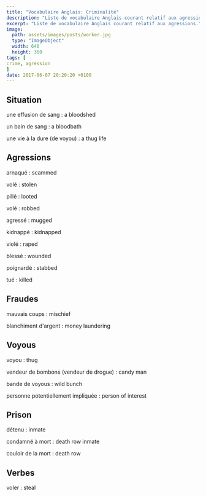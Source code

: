```yaml
---
title: "Vocabulaire Anglais: Criminalité"
description: "Liste de vocabulaire Anglais courant relatif aux agressions."
excerpt: "Liste de vocabulaire Anglais courant relatif aux agressions."
image:
  path: assets/images/posts/worker.jpg
  type: "ImageObject"
  width: 640
  height: 360
tags: [
crime, agression
]
date: 2017-06-07 20:20:20 +0100
---
```


## Situation

une effusion de sang
: a bloodshed

un bain de sang
: a bloodbath

une vie à la dure (de voyou)
: a thug life


## Agressions

arnaqué
: scammed

volé
: stolen

pillé
: looted

volé
: robbed

agressé
: mugged

kidnappé
: kidnapped

violé
: raped

blessé
: wounded

poignardé
: stabbed

tué
: killed


## Fraudes

mauvais coups
: mischief

blanchiment d'argent
: money laundering


## Voyous

voyou
: thug

vendeur de bombons (vendeur de drogue)
: candy man

bande de voyous
: wild bunch

personne potentiellement impliquée
: person of interest


## Prison

détenu
: inmate

condamné à mort
: death row inmate

couloir de la mort
: death row


## Verbes

voler
: steal

